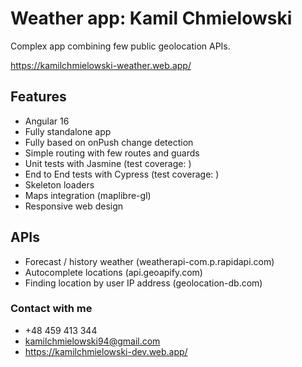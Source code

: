 # Weather app: Kamil Chmielowski

Complex app combining few public geolocation APIs.

https://kamilchmielowski-weather.web.app/

## Features

* Angular 16
* Fully standalone app
* Fully based on onPush change detection
* Simple routing with few routes and guards
* Unit tests with Jasmine (test coverage: )
* End to End tests with Cypress (test coverage: )
* Skeleton loaders
* Maps integration (maplibre-gl)
* Responsive web design

## APIs

* Forecast / history weather (weatherapi-com.p.rapidapi.com)
* Autocomplete locations (api.geoapify.com)
* Finding location by user IP address (geolocation-db.com)

### Contact with me

* +48 459 413 344
* kamilchmielowski94@gmail.com
* https://kamilchmielowski-dev.web.app/
